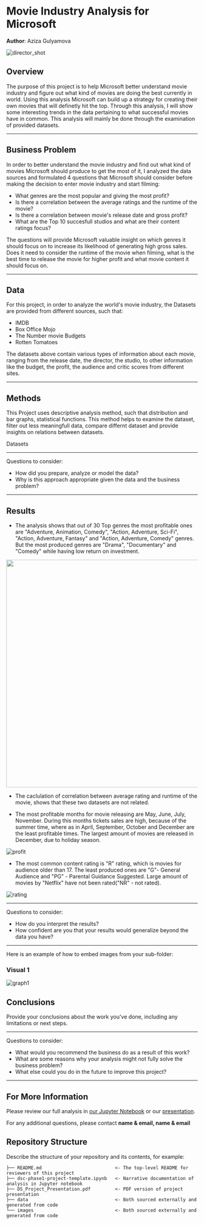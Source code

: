 # Movie Industry Analysis for Microsoft

**Author**: Aziza Gulyamova

![director_shot](images/director_shot.jpeg)

## Overview

The purpose of this project is to help Microsoft better understand movie industry and figure out what kind of movies are doing the best currently in world. Using this analysis Microsoft can build up a strategy for creating their own movies that will definetly hit the top.
Through this analysis, I will show some interesting trends in the data pertaining to what successful movies have in common. This analysis will mainly be done through the examination of provided datasets.

***

## Business Problem

In order to better understand the movie industry and find out what kind of movies Microsoft should produce to get the most of it, I analyzed the data sources and formulated 4 questions that Microsoft should consider before making the decision to enter movie industry and start filming:

* What genres are the most popular and giving the most profit?
* Is there a correlation between the average ratings and the runtime of the movie?
* Is there a correlation between movie's release date and gross profit?
* What are the Top 10 succesfull studios and what are their content ratings focus?

The questions will provide Microsoft valuable insight on which genres it should focus on to increase its likelihood of generating high gross sales. Does it need to consider the runtime of the movie when filming, what is the best time to release the movie for higher profit and what movie content it should focus on.

***

## Data

For this project, in order to analyze the world's movie industry, the Datasets are provided from different sources, such that:
* IMDB
* Box Office Mojo
* The Number movie Budgets
* Rotten Tomatoes

The datasets above contain various types of information about each movie, ranging from the release date, the director, the studio, to other information like the budget, the profit, the audience and critic scores from different sites.
***


## Methods

This Project uses descriptive analysis method, such that distribution and bar graphs, statistical functions. This method helps to examine the dataset, filter out less meaningfull data, compare differnt dataset and provide insights on relations between datasets.

Datasets

***
Questions to consider:
* How did you prepare, analyze or model the data?
* Why is this approach appropriate given the data and the business problem?
***

## Results
* The analysis shows that out of 30 Top genres the most profitable ones are "Adventure, Animation, Comedy", "Action, Adventure, Sci-Fi", "Action, Adventure, Fantasy" and "Action, Adventure, Comedy" genres. But the most produced genres are "Drama", "Documentary" and "Comedy" while having low return on investment.

<img src = "images/genres.png" width = 600 align = "middle">

* The caclulation of correlation between average rating and runtime of the movie, shows that these two datasets are not related.

* The most profitable months for movie releasing are May, June, July, November. During this months tickets sales are high, because of the summer time, where as in April, September, October and December are the least profitable times. The largest amount of movies are released in December, due to holiday season.

![profit](images/profit.png)


* The most common content rating is "R" rating, which is movies for audience older than 17. The least produced ones are "G"- General Audience and "PG" - Parental Guidance Suggested. Large amount of movies by "Netflix" have not been rated("NR" - not rated).

![rating](images/rating.png)


***
Questions to consider:
* How do you interpret the results?
* How confident are you that your results would generalize beyond the data you have?
***

Here is an example of how to embed images from your sub-folder:

### Visual 1
![graph1](./images/viz1.png)

## Conclusions

Provide your conclusions about the work you've done, including any limitations or next steps.

***
Questions to consider:
* What would you recommend the business do as a result of this work?
* What are some reasons why your analysis might not fully solve the business problem?
* What else could you do in the future to improve this project?
***

## For More Information

Please review our full analysis in [our Jupyter Notebook](./dsc-phase1-project-template.ipynb) or our [presentation](./DS_Project_Presentation.pdf).

For any additional questions, please contact **name & email, name & email**

## Repository Structure

Describe the structure of your repository and its contents, for example:

```
├── README.md                           <- The top-level README for reviewers of this project
├── dsc-phase1-project-template.ipynb   <- Narrative documentation of analysis in Jupyter notebook
├── DS_Project_Presentation.pdf         <- PDF version of project presentation
├── data                                <- Both sourced externally and generated from code
└── images                              <- Both sourced externally and generated from code
```
